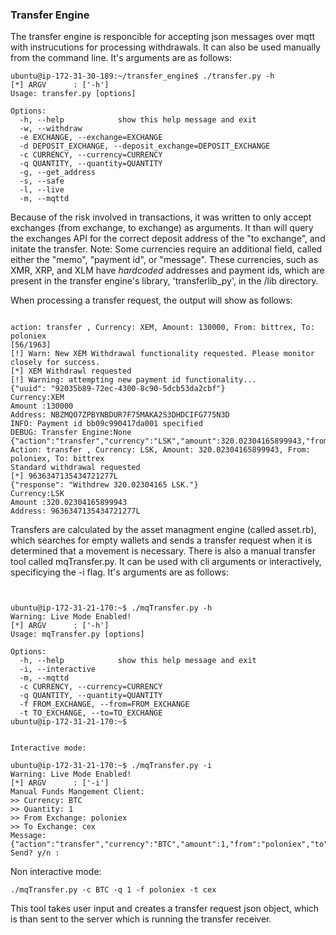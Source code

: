 ### Transfer Engine

The transfer engine is responcible for accepting json messages over mqtt with instrucutions for processing withdrawals. It can also be used manually from the command line. It's arguments are as follows:

```
ubuntu@ip-172-31-30-189:~/transfer_engine$ ./transfer.py -h
[*] ARGV      : ['-h']
Usage: transfer.py [options]

Options:
  -h, --help            show this help message and exit
  -w, --withdraw        
  -e EXCHANGE, --exchange=EXCHANGE
  -d DEPOSIT_EXCHANGE, --deposit_exchange=DEPOSIT_EXCHANGE
  -c CURRENCY, --currency=CURRENCY
  -q QUANTITY, --quantity=QUANTITY
  -g, --get_address     
  -s, --safe            
  -l, --live            
  -m, --mqttd           

```

Because of the risk involved in transactions, it was written to only accept exchanges (from exchange, to exchange) as arguments. It than will query the exchanges API for the correct deposit 
address of the "to exchange", and initate the transfer. Note: Some currencies require an additional field, called either the "memo", "payment id", or "message". These currencies, such as XMR, 
XRP, and XLM have *hardcoded* addresses and payment ids, which are present in the transfer engine's library, 'transferlib_py', in the /lib directory.

When processing a transfer request, the output will show as follows:


```

action: transfer , Currency: XEM, Amount: 130000, From: bittrex, To: poloniex                                                                                                   [56/1963]
[!] Warn: New XEM Withdrawal functionality requested. Please monitor closely for success.
[*] XEM Withdrawl requested
[!] Warning: attempting new payment id functionality...
{"uuid": "92035b89-72ec-4300-8c90-5dcb53da2cbf"}
Currency:XEM
Amount :130000
Address: NBZMQO7ZPBYNBDUR7F75MAKA2S3DHDCIFG775N3D
INFO: Payment id bb09c990417da001 specified
DEBUG: Transfer Engine:None
{"action":"transfer","currency":"LSK","amount":320.02304165899943,"from":"poloniex","to":"bittrex"}
Action: transfer , Currency: LSK, Amount: 320.02304165899943, From: poloniex, To: bittrex 
Standard withdrawal requested
[*] 9636347135434721277L
{"response": "Withdrew 320.02304165 LSK."}
Currency:LSK
Amount :320.02304165899943
Address: 9636347135434721277L
```
Transfers are calculated by the asset managment engine (called asset.rb), which searches for empty wallets and sends a transfer request when it is determined that a movement is necessary. 
There is also a manual transfer tool called mqTransfer.py. It can be used with cli arguments or interactively, specificying the -i flag. It's arguments are as follows:

```


ubuntu@ip-172-31-21-170:~$ ./mqTransfer.py -h
Warning: Live Mode Enabled!
[*] ARGV      : ['-h']
Usage: mqTransfer.py [options]

Options:
  -h, --help            show this help message and exit
  -i, --interactive     
  -m, --mqttd           
  -c CURRENCY, --currency=CURRENCY
  -q QUANTITY, --quantity=QUANTITY
  -f FROM_EXCHANGE, --from=FROM_EXCHANGE
  -t TO_EXCHANGE, --to=TO_EXCHANGE
ubuntu@ip-172-31-21-170:~$ 


Interactive mode:

ubuntu@ip-172-31-21-170:~$ ./mqTransfer.py -i
Warning: Live Mode Enabled!
[*] ARGV      : ['-i']
Manual Funds Mangement Client: 
>> Currency: BTC
>> Quantity: 1
>> From Exchange: poloniex
>> To Exchange: cex
Message: {"action":"transfer","currency":"BTC","amount":1,"from":"poloniex","to":"cex"}
Send? y/n :

```
Non interactive mode:

```
./mqTransfer.py -c BTC -q 1 -f poloniex -t cex
```

This tool takes user input and creates a transfer request json object, which is than sent to the server which is running the transfer receiver.
